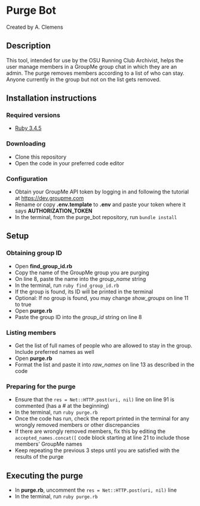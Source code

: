 # Purge Bot

Created by A. Clemens

## Description

This tool, intended for use by the OSU Running Club Archivist, helps the user manage members in a GroupMe group chat in which they are an admin.
The purge removes members according to a list of who can stay. Anyone currently in the group but not on the list gets removed.

## Installation instructions

### Required versions

- [Ruby 3.4.5](https://www.ruby-lang.org/en/downloads/)

### Downloading

- Clone this repository
- Open the code in your preferred code editor

### Configuration

- Obtain your GroupMe API token by logging in and following the tutorial at <https://dev.groupme.com>
- Rename or copy **.env.template** to **.env** and paste your token where it says **AUTHORIZATION_TOKEN**
- In the terminal, from the purge_bot repository, run `bundle install`

## Setup

### Obtaining group ID

- Open **find_group_id.rb**
- Copy the name of the GroupMe group you are purging
- On line 8, paste the name into the *group_name* string
- In the terminal, run `ruby find_group_id.rb`
- If the group is found, its ID will be printed in the terminal
- Optional: If no group is found, you may change *show_groups* on line 11 to true
- Open **purge.rb**
- Paste the group ID into the *group_id* string on line 8

### Listing members

- Get the list of full names of people who are allowed to stay in the group. Include preferred names as well
- Open **purge.rb**
- Format the list and paste it into *raw_names* on line 13 as described in the code

### Preparing for the purge

- Ensure that the `res = Net::HTTP.post(uri, nil)` line on line 91 is commented (has a # at the beginning)
- In the terminal, run `ruby purge.rb`
- Once the code has run, check the report printed in the terminal for any wrongly removed members or other discrepancies
- If there are wrongly removed members, fix this by editing the `accepted_names.concat([` code block starting at line 21 to include those members' GroupMe names
- Keep repeating the previous 3 steps until you are satisfied with the results of the purge

## Executing the purge

- In **purge.rb**, uncomment the `res = Net::HTTP.post(uri, nil)` line
- In the terminal, run `ruby purge.rb`
